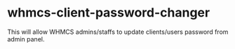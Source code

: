 # whmcs-client-password-changer
This will allow WHMCS admins/staffs to update clients/users password from admin panel.
